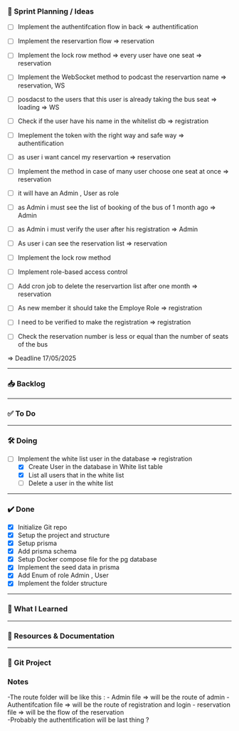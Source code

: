 ### 🧠 Sprint Planning / Ideas

- [ ] Implement the authentifcation flow in back => authentification
- [ ] Implement the reservartion flow => reservation
- [ ] Implement the lock row method => every user have one seat => reservation
- [ ] Implement the WebSocket method to podcast the reservartion name => reservation, WS
- [ ] posdacst to the users that this user is already taking the bus seat => loading => WS
- [ ] Check if the user have his name in the whitelist db => registration
- [ ] Imeplement the token with the right way and safe way => authentification
- [ ] as user i want cancel my reservartion => reservation
- [ ] Implement the method in case of many user choose one seat at once => reservation
- [ ] it will have an Admin , User as role
- [ ] as Admin i must see the list of booking of the bus of 1 month ago => Admin
- [ ] as Admin i must verify the user after his registration => Admin
- [ ] As user i can see the reservation list => reservation
- [ ] Implement the lock row method
- [ ] Implement role-based access control
- [ ] Add cron job to delete the reservartion list after one month => reservation
- [ ] As new member it should take the Employe Role => registration
- [ ] I need to be verified to make the registration => registration
- [ ] Check the reservation number is less or equal than the number of seats of the bus


=> Deadline 17/05/2025





---

### 📥 Backlog

---

### ✅ To Do

---

### 🛠️ Doing

- [ ] Implement the white list user in the database => registration
    - [X] Create User in the database in White list table
    - [X] List all users that in the white list 
    - [ ] Delete a user in the white list 

---

### ✔️ Done

- [X] Initialize Git repo
- [X] Setup the project and structure
- [X] Setup prisma
- [X] Add prisma schema
- [X] Setup Docker compose file for the pg database
- [X] Implement the seed data in prisma
- [X] Add Enum of role Admin , User
- [X] Implement the folder structure

---

### 📘 What I Learned



---

### 📎 Resources & Documentation


---

### 🔗 Git Project



###  Notes

-The route folder will be like this :
    -   Admin file => will be the route of admin
    -   Authentifcation file => will be the route of registration and login
    -   reservation file => will be the flow of the reservation   
-Probably the authentification will be last thing ? 